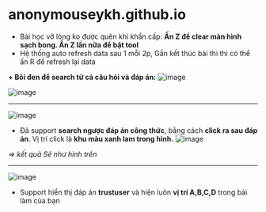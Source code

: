# anonymouseykh.github.io

+ Bài học vỡ lòng ko được quên khi khẩn cấp: **Ấn Z để clear màn hình sạch bong. Ấn Z lần nữa để bật tool**
+ Hệ thống auto refresh data sau 1 mỗi 2p, Gần kết thúc bài thi thì có thể ấn R để refresh lại data

**+  Bôi đen để search từ cả câu hỏi và đáp án:**
![image](https://user-images.githubusercontent.com/88678327/128914147-58f996ec-94e1-44c7-b160-08707d143372.png)

![image](https://user-images.githubusercontent.com/88678327/128914068-905dc9c5-c5f0-46d9-893d-792da3008688.png)

------------------------------

![image](https://user-images.githubusercontent.com/88678327/128913448-bac8421a-51d1-48df-b9a6-9ca4a9f6798c.png)

+ Đã support **search ngược đáp án công thức**, bằng cách **click ra sau đáp án**. Vị trí click là **khu màu xanh lam trong hình.**
![image](https://user-images.githubusercontent.com/88678327/128913492-635fbfdb-d6f6-48c7-814d-889b604b3b47.png)

_=> kết quả Sẽ như hình trên_

------------------------------
![image](https://user-images.githubusercontent.com/88678327/128913590-c78916c7-1337-432d-872c-8dc76312d004.png)

+ Support hiển thị đáp án **trustuser** và hiện luôn **vị trí A,B,C,D** trong bài làm của bạn

<!--
**anonymouseykh/anonymouseykh** is a ✨ _special_ ✨ repository because its `README.md` (this file) appears on your GitHub profile.

Here are some ideas to get you started:

- 🔭 I’m currently working on ...
- 🌱 I’m currently learning ...
- 👯 I’m looking to collaborate on ...
- 🤔 I’m looking for help with ...
- 💬 Ask me about ...
- 📫 How to reach me: ...
- 😄 Pronouns: ...
- ⚡ Fun fact: ...
-->
